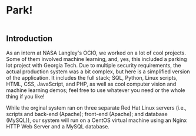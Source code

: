 # Park!
<img src="park_demo.gif" alt="" />
<h2>Introduction</h2>
<p>As an intern at NASA Langley's OCIO, we worked on a lot of cool projects. Some of them involved machine learning, and, yes, this included a parking lot project with Georgia Tech. Due to multiple security requirements, the actual production system was a bit complex, but here is a simplified version of the application. It includes the full stack; SQL, Python, Linux scripts, HTML, CSS, JavaScript, and PHP, as well as cool computer vision and machine learning demos; feel free to use whatever you need or the whole thing if you like!</p>
<p>While the orginal system ran on three separate Red Hat Linux servers (i.e., scripts and back-end (Apache); front-end (Apache); and database (MySQL)), our system will run on a CentOS virtual machine using an Nginx HTTP Web Server and a MySQL database.</p>